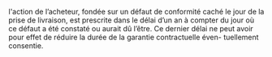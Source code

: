 l'action de l’acheteur, fondée sur un défaut de conformité caché le jour de la prise
de livraison, est prescrite dans le délai d’un an à compter du jour où ce défaut a été constaté
ou aurait dû l’être.
Ce dernier délai ne peut avoir pour effet de réduire la durée de la garantie contractuelle éven-
tuellement consentie.